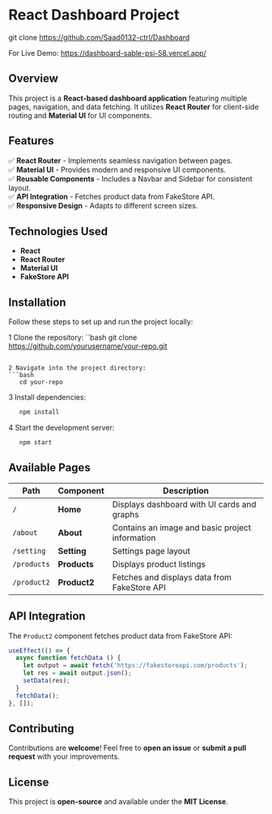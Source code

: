 # React Dashboard Project
 
git clone https://github.com/Saad0132-ctrl/Dashboard

For Live Demo: https://dashboard-sable-psi-58.vercel.app/
## Overview
This project is a **React-based dashboard application** featuring multiple pages, navigation, and data fetching. It utilizes **React Router** for client-side routing and **Material UI** for UI components.

## Features
✅ **React Router** - Implements seamless navigation between pages.  
✅ **Material UI** - Provides modern and responsive UI components.  
✅ **Reusable Components** - Includes a Navbar and Sidebar for consistent layout.  
✅ **API Integration** - Fetches product data from FakeStore API.  
✅ **Responsive Design** - Adapts to different screen sizes.  


## Technologies Used
- **React**
- **React Router**
- **Material UI**
- **FakeStore API**

## Installation
Follow these steps to set up and run the project locally:

1 Clone the repository:
``bash
   git clone https://github.com/yourusername/your-repo.git
```

2 Navigate into the project directory:
```bash
   cd your-repo
```

3 Install dependencies:
```bash
   npm install
```

4 Start the development server:
```bash
   npm start
```

## Available Pages
| Path       | Component   | Description |
|------------|------------|-------------|
| `/`        | **Home**       | Displays dashboard with UI cards and graphs |
| `/about`   | **About**      | Contains an image and basic project information |
| `/setting` | **Setting**    | Settings page layout |
| `/products`| **Products**   | Displays product listings |
| `/product2`| **Product2**   | Fetches and displays data from FakeStore API |

## API Integration
The `Product2` component fetches product data from FakeStore API:
```js
useEffect(() => {
  async function fetchData () {
    let output = await fetch('https://fakestoreapi.com/products');
    let res = await output.json();
    setData(res);
  }
  fetchData();
}, []);
```

## Contributing
Contributions are **welcome**! Feel free to **open an issue** or **submit a pull request** with your improvements.

## License
This project is **open-source** and available under the **MIT License**.


